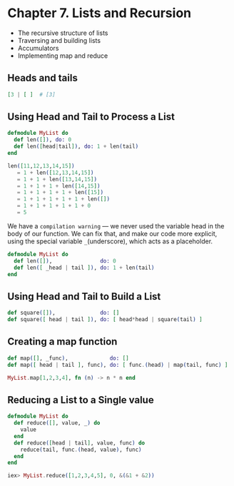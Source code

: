 # Chapter 7. Lists and Recursion

- The recursive structure of lists
- Traversing and building lists
- Accumulators
- Implementing map and reduce

## Heads and tails

```elixir
[3 | [ ]  # [3]
```

## Using Head and Tail to Process a List

```elixir
defmodule MyList do
  def len([]), do: 0
  def len([head|tail]), do: 1 + len(tail)
end
```

```elixir
len([11,12,13,14,15])
​ 	= 1 + len([12,13,14,15])
​ 	= 1 + 1 + len([13,14,15])
​ 	= 1 + 1 + 1 + len([14,15])
​ 	= 1 + 1 + 1 + 1 + len([15])
​ 	= 1 + 1 + 1 + 1 + 1 + len([])
​ 	= 1 + 1 + 1 + 1 + 1 + 0
​ 	= 5
```

We have a `compilation warning` — we never used the variable head in the body of our function.
We can fix that, and make our code more explicit, using the special variable `_`(underscore), which acts as a placeholder.

```elixir
defmodule MyList do
  def len([]),               do: 0
  def len([ _head | tail ]), do: 1 + len(tail)
​end
```

## Using Head and Tail to Build a List

```elixir
def square([]),              do: []
def square([ head | tail ]), do: [ head*head | square(tail) ]
```

## Creating a map function

```elixir
def map([], _func),             do: []
def map([ head | tail ], func), do: [ func.(head) | map(tail, func) ]

MyList.map[1,2,3,4], fn (n) -> n * n end
```

## Reducing a List to a Single value

```elixir
defmodule MyList do
  def reduce([], value, _) do
    value 
  end
  def reduce([head | tail], value, func) do 
    reduce(tail, func.(head, value), func) 
  end
end​
```

```elixir
iex> MyList.reduce([1,2,3,4,5], 0, &(&1 + &2))
```
